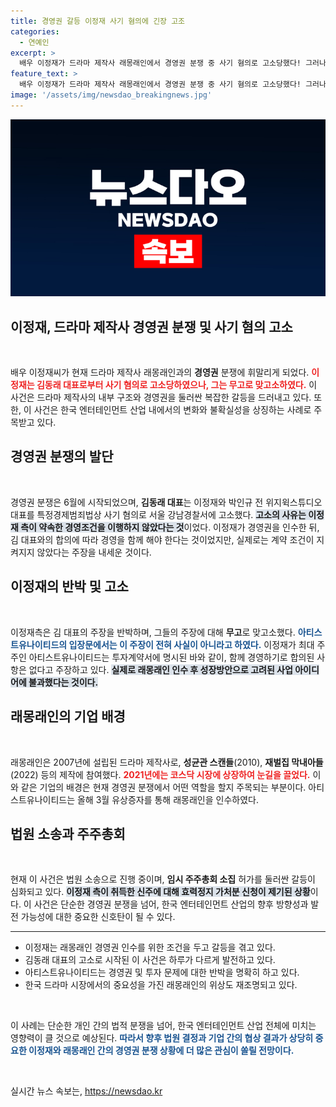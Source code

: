 ```yaml
---
title: 경영권 갈등 이정재 사기 혐의에 긴장 고조
categories:
  - 연예인
excerpt: >
  배우 이정재가 드라마 제작사 래몽래인에서 경영권 분쟁 중 사기 혐의로 고소당했다! 그러나 이정재 측은 무고로 맞고소하며 반격에 나섰다. 과연 이 불미스러운 사건의 결말은? 당신의 주목이 필요하다!
feature_text: >
  배우 이정재가 드라마 제작사 래몽래인에서 경영권 분쟁 중 사기 혐의로 고소당했다! 그러나 이정재 측은 무고로 맞고소하며 반격에 나섰다. 과연 이 불미스러운 사건의 결말은? 당신의 주목이 필요하다!
image: '/assets/img/newsdao_breakingnews.jpg'
---
```


<p><img src="/assets/img/newsdao_breakingnews.jpg" alt="koreaapp 속보" /></p>

<h2 data-ke-size="size26">이정재, 드라마 제작사 경영권 분쟁 및 사기 혐의 고소</h2>

<p data-ke-size="size16">&nbsp;</p>

<p data-ke-size="size16">배우 이정재씨가 현재 드라마 제작사 래몽래인과의 <b>경영권</b> 분쟁에 휘말리게 되었다. <b><span style="color: #ee2323;">이정재는 김동래 대표로부터 사기 혐의로 고소당하였으나, 그는 무고로 맞고소하였다.</span></b> 이 사건은 드라마 제작사의 내부 구조와 경영권을 둘러싼 복잡한 갈등을 드러내고 있다. 또한, 이 사건은 한국 엔터테인먼트 산업 내에서의 변화와 불확실성을 상징하는 사례로 주목받고 있다.</p>

<h2 data-ke-size="size26">경영권 분쟁의 발단</h2>

<p data-ke-size="size16">&nbsp;</p>

<p data-ke-size="size16">경영권 분쟁은 6월에 시작되었으며, <b>김동래 대표</b>는 이정재와 박인규 전 위지윅스튜디오 대표를 특정경제범죄법상 사기 혐의로 서울 강남경찰서에 고소했다. <b><span style="background-color: #21538527;">고소의 사유는 이정재 측이 약속한 경영조건을 이행하지 않았다는 것</span></b>이었다. 이정재가 경영권을 인수한 뒤, 김 대표와의 합의에 따라 경영을 함께 해야 한다는 것이었지만, 실제로는 계약 조건이 지켜지지 않았다는 주장을 내세운 것이다.</p>

<h2 data-ke-size="size26">이정재의 반박 및 고소</h2>

<p data-ke-size="size16">&nbsp;</p>

<p data-ke-size="size16">이정재측은 김 대표의 주장을 반박하며, 그들의 주장에 대해 <b>무고</b>로 맞고소했다. <b><span style="color: #1a5490;">아티스트유나이티드의 입장문에서는 이 주장이 전혀 사실이 아니라고 하였다.</span></b> 이정재가 최대 주주인 아티스트유나이티드는 투자계약서에 명시된 바와 같이, 함께 경영하기로 합의된 사항은 없다고 주장하고 있다. <b><span style="background-color: #21538527;">실제로 래몽래인 인수 후 성장방안으로 고려된 사업 아이디어에 불과했다는 것이다.</span></b></p>

<h2 data-ke-size="size26">래몽래인의 기업 배경</h2>

<p data-ke-size="size16">&nbsp;</p>

<p data-ke-size="size16">래몽래인은 2007년에 설립된 드라마 제작사로, <b>성균관 스캔들</b>(2010), <b>재벌집 막내아들</b>(2022) 등의 제작에 참여했다. <b><span style="color: #ee2323;">2021년에는 코스닥 시장에 상장하여 눈길을 끌었다.</span></b> 이와 같은 기업의 배경은 현재 경영권 분쟁에서 어떤 역할을 할지 주목되는 부분이다. 아티스트유나이티드는 올해 3월 유상증자를 통해 래몽래인을 인수하였다.</p>

<h2 data-ke-size="size26">법원 소송과 주주총회</h2>

<p data-ke-size="size16">&nbsp;</p>

<p data-ke-size="size16">현재 이 사건은 법원 소송으로 진행 중이며, <b>임시 주주총회 소집</b> 허가를 둘러싼 갈등이 심화되고 있다. <b><span style="background-color: #21538527;">이정재 측이 취득한 신주에 대해 효력정지 가처분 신청이 제기된 상황</span></b>이다. 이 사건은 단순한 경영권 분쟁을 넘어, 한국 엔터테인먼트 산업의 향후 방향성과 발전 가능성에 대한 중요한 신호탄이 될 수 있다.</p>

<hr />

<ul>
<li>이정재는 래몽래인 경영권 인수를 위한 조건을 두고 갈등을 겪고 있다.</li>
<li>김동래 대표의 고소로 시작된 이 사건은 하루가 다르게 발전하고 있다.</li>
<li>아티스트유나이티드는 경영권 및 투자 문제에 대한 반박을 명확히 하고 있다.</li>
<li>한국 드라마 시장에서의 중요성을 가진 래몽래인의 위상도 재조명되고 있다.</li>
</ul>

<p data-ke-size="size16">&nbsp;</p>

<p data-ke-size="size16">이 사례는 단순한 개인 간의 법적 분쟁을 넘어, 한국 엔터테인먼트 산업 전체에 미치는 영향력이 클 것으로 예상된다. <b><span style="color: #1a5490;">따라서 향후 법원 결정과 기업 간의 협상 결과가 상당히 중요한 이정재와 래몽래인 간의 경영권 분쟁 상황에 더 많은 관심이 쏠릴 전망이다.</span></b></p>

<p data-ke-size="size16">&nbsp;</p>
실시간 뉴스 속보는, <a href="https://newsdao.kr" rel="dofollow">https://newsdao.kr</a>


